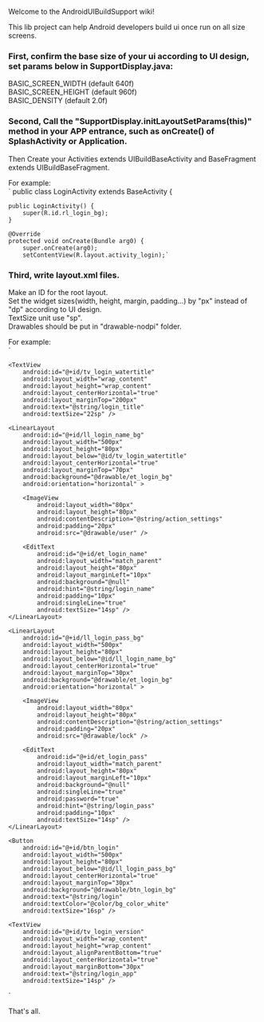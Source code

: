 Welcome to the AndroidUIBuildSupport wiki!

This lib project can help Android developers build ui once run on all size screens.

### First, confirm the base size of your ui according to UI design, set params below in SupportDisplay.java:<br>
 BASIC_SCREEN_WIDTH (default 640f)<br>
 BASIC_SCREEN_HEIGHT (default 960f)<br>
 BASIC_DENSITY (default 2.0f)<br>

### Second, Call the "SupportDisplay.initLayoutSetParams(this)" method in your APP entrance, such as onCreate() of SplashActivity or Application. <br>
Then Create your Activities extends UIBuildBaseActivity and BaseFragment extends UIBuildBaseFragment.

For example:<br>
`
public class LoginActivity extends BaseActivity {
	
	public LoginActivity() {
		super(R.id.rl_login_bg);
	}

	@Override
	protected void onCreate(Bundle arg0) {
		super.onCreate(arg0);
		setContentView(R.layout.activity_login);`


### Third, write layout.xml files. <br>
Make an ID for the root layout.<br>
Set the widget sizes(width, height, margin, padding...) by "px" instead of "dp" according to UI design.<br>
TextSize unit use "sp".<br>
Drawables should be put in "drawable-nodpi" folder.<br>

For example:<br>
`
<?xml version="1.0" encoding="utf-8"?>
<RelativeLayout xmlns:android="http://schemas.android.com/apk/res/android"
    xmlns:tools="http://schemas.android.com/tools"
    android:id="@+id/rl_login_bg"
    android:layout_width="match_parent"
    android:layout_height="match_parent"
    tools:ignore="PxUsage" >

    <TextView
        android:id="@+id/tv_login_watertitle"
        android:layout_width="wrap_content"
        android:layout_height="wrap_content"
        android:layout_centerHorizontal="true"
        android:layout_marginTop="200px"
        android:text="@string/login_title"
        android:textSize="22sp" />

    <LinearLayout
        android:id="@+id/ll_login_name_bg"
        android:layout_width="500px"
        android:layout_height="80px"
        android:layout_below="@id/tv_login_watertitle"
        android:layout_centerHorizontal="true"
        android:layout_marginTop="70px"
        android:background="@drawable/et_login_bg"
        android:orientation="horizontal" >

        <ImageView
            android:layout_width="80px"
            android:layout_height="80px"
            android:contentDescription="@string/action_settings"
            android:padding="20px"
            android:src="@drawable/user" />

        <EditText
            android:id="@+id/et_login_name"
            android:layout_width="match_parent"
            android:layout_height="80px"
            android:layout_marginLeft="10px"
            android:background="@null"
            android:hint="@string/login_name"
            android:padding="10px"
            android:singleLine="true"
            android:textSize="14sp" />
    </LinearLayout>

    <LinearLayout
        android:id="@+id/ll_login_pass_bg"
        android:layout_width="500px"
        android:layout_height="80px"
        android:layout_below="@id/ll_login_name_bg"
        android:layout_centerHorizontal="true"
        android:layout_marginTop="30px"
        android:background="@drawable/et_login_bg"
        android:orientation="horizontal" >

        <ImageView
            android:layout_width="80px"
            android:layout_height="80px"
            android:contentDescription="@string/action_settings"
            android:padding="20px"
            android:src="@drawable/lock" />

        <EditText
            android:id="@+id/et_login_pass"
            android:layout_width="match_parent"
            android:layout_height="80px"
            android:layout_marginLeft="10px"
            android:background="@null"
            android:singleLine="true"
            android:password="true"
            android:hint="@string/login_pass"
            android:padding="10px"
            android:textSize="14sp" />
    </LinearLayout>

    <Button
        android:id="@+id/btn_login"
        android:layout_width="500px"
        android:layout_height="80px"
        android:layout_below="@id/ll_login_pass_bg"
        android:layout_centerHorizontal="true"
        android:layout_marginTop="30px"
        android:background="@drawable/btn_login_bg"
        android:text="@string/login"
        android:textColor="@color/bg_color_white"
        android:textSize="16sp" />

    <TextView
        android:id="@+id/tv_login_version"
        android:layout_width="wrap_content"
        android:layout_height="wrap_content"
        android:layout_alignParentBottom="true"
        android:layout_centerHorizontal="true"
        android:layout_marginBottom="30px"
        android:text="@string/login_app"
        android:textSize="14sp" />

</RelativeLayout>`

That's all.
